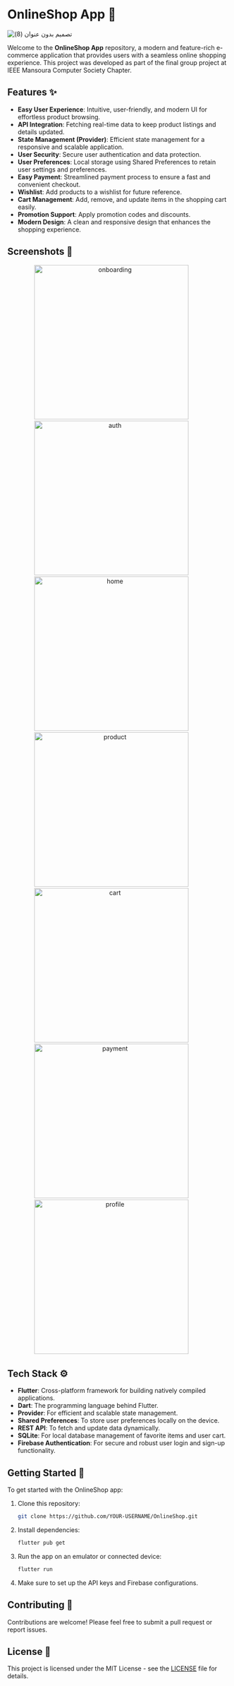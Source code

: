 # OnlineShop App 🛒
![تصميم بدون عنوان (8)](https://github.com/user-attachments/assets/dba41e65-30d2-4a0a-8cf2-6c345d85bd9f)

Welcome to the **OnlineShop App** repository, a modern and feature-rich e-commerce application that provides users with a seamless online shopping experience. This project was developed as part of the final group project at IEEE Mansoura Computer Society Chapter.

## Features ✨

- **Easy User Experience**: Intuitive, user-friendly, and modern UI for effortless product browsing.
- **API Integration**: Fetching real-time data to keep product listings and details updated.
- **State Management (Provider)**: Efficient state management for a responsive and scalable application.
- **User Security**: Secure user authentication and data protection.
- **User Preferences**: Local storage using Shared Preferences to retain user settings and preferences.
- **Easy Payment**: Streamlined payment process to ensure a fast and convenient checkout.
- **Wishlist**: Add products to a wishlist for future reference.
- **Cart Management**: Add, remove, and update items in the shopping cart easily.
- **Promotion Support**: Apply promotion codes and discounts.
- **Modern Design**: A clean and responsive design that enhances the shopping experience.

## Screenshots 📱

<div align="center">
  <img alt="onboarding" src="https://github.com/user-attachments/assets/43d3e47f-ea5f-472a-ba4d-8c45f449671b" height="350">
&nbsp; &nbsp; &nbsp; &nbsp;
  <img alt="auth" src="https://github.com/user-attachments/assets/11025986-6ce4-4726-8dc6-7a60e84b5144" height="350">
&nbsp; &nbsp; &nbsp; &nbsp;
    <img alt="home" src="https://github.com/user-attachments/assets/b6315458-1f74-488f-bc1f-74961bff2570" height="350">
&nbsp; &nbsp; &nbsp; &nbsp;
    <img alt="product" src="https://github.com/user-attachments/assets/ccb35e13-0832-44cc-9b95-ba33e5902d0f" height="350">
&nbsp; &nbsp; &nbsp; &nbsp;
    <img alt="cart" src="https://github.com/user-attachments/assets/bdfc9431-56c6-4d42-9064-e919b417cfbf" height="350">
&nbsp; &nbsp; &nbsp; &nbsp;
    <img alt="payment" src="https://github.com/user-attachments/assets/e20518f0-b18d-486a-b46c-b0051eaad6a3" height="350">
&nbsp; &nbsp; &nbsp; &nbsp;
   <img alt="profile" src="https://github.com/user-attachments/assets/5a72a873-5288-4a04-b36d-1ffddd3e1f29" height="350">
&nbsp; &nbsp; &nbsp; &nbsp;


</div>

## Tech Stack ⚙️

- **Flutter**: Cross-platform framework for building natively compiled applications.
- **Dart**: The programming language behind Flutter.
- **Provider**: For efficient and scalable state management.
- **Shared Preferences**: To store user preferences locally on the device.
- **REST API**: To fetch and update data dynamically.
- **SQLite**: For local database management of favorite items and user cart.
- **Firebase Authentication**: For secure and robust user login and sign-up functionality.

## Getting Started 🚀

To get started with the OnlineShop app:

1. Clone this repository:
   ```bash
   git clone https://github.com/YOUR-USERNAME/OnlineShop.git
    ```
   
2. Install dependencies:
   ```bash
   flutter pub get
    ```
   
3. Run the app on an emulator or connected device:
   ```bash
   flutter run
    ```
   
3. Make sure to set up the API keys and Firebase configurations.

## Contributing 🤝

Contributions are welcome! Please feel free to submit a pull request or report issues.

## License 📝

This project is licensed under the MIT License - see the [LICENSE](LICENSE) file for details.

